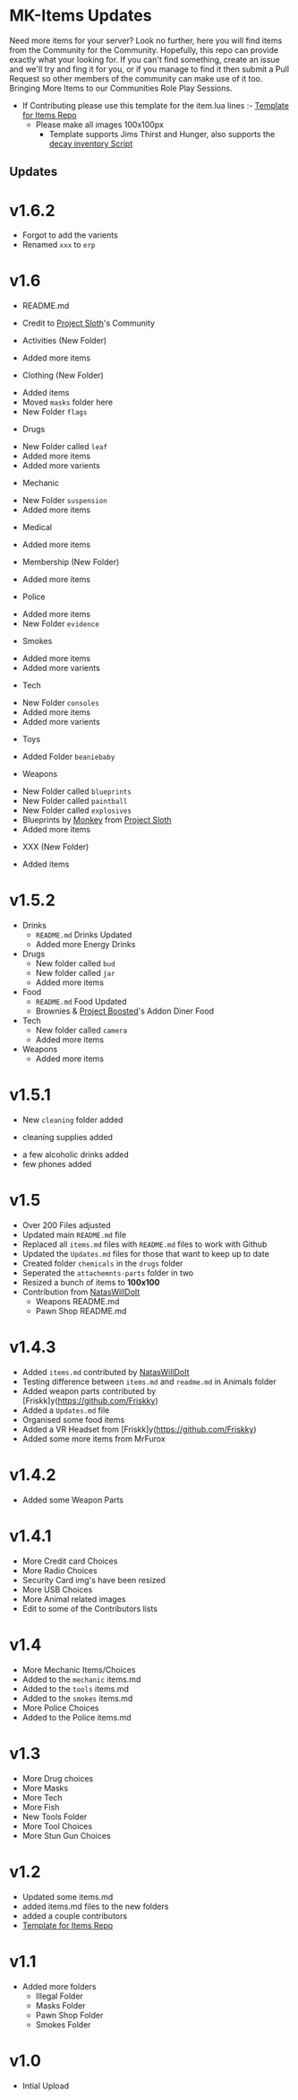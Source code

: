 # MK-Items Updates
Need more items for your server? Look no further, here you will find items from the Community for the Community. Hopefully, this repo can provide exactly what your looking for.
If you can't find something, create an issue and we'll try and fing it for you, or if you manage to find it then submit a Pull Request so other members of the community can make use of it too.
Bringing More Items to our Communities Role Play Sessions.

- If Contributing please use this template for the item.lua lines :- [Template for Items Repo](https://codepen.io/lilphantom25/pen/RwQEvWL?editors=1000)
  + Please make all images 100x100px
    + Template supports Jims Thirst and Hunger, also supports the [decay inventory Script](https://github.com/tnj-development/inventory)

## Updates ##

# v1.6.2
 - Forgot to add the varients
 - Renamed `xxx` to `erp`

# v1.6
  - README.md
   + Credit to [Project Sloth](https://github.com/Project-Sloth)'s Community
  - Activities (New Folder)
   + Added more items
  - Clothing (New Folder)
   + Added items
   + Moved `masks` folder here
   + New Folder `flags`
  - Drugs
   + New Folder called `leaf`
   + Added more items
   + Added more varients
  - Mechanic
   + New Folder `suspension`
   + Added more items
  - Medical
   + Added more items
  - Membership (New Folder)
   + Added more items
  - Police
   + Added more items
   + New Folder `evidence`
  - Smokes
   + Added more items
   + Added more varients
  - Tech
   + New Folder `consoles`
   + Added more items
   + Added more varients
  - Toys
   + Added Folder `beaniebaby`
  - Weapons
   + New Folder called `blueprints`
   + New Folder called `paintball`
   + New Folder called `explosives`
   + Blueprints by [Monkey](https://github.com/MonkeyWhisper) from [Project Sloth](https://github.com/Project-Sloth)
   + Added more items
  - XXX (New Folder)
   + Added items

# v1.5.2
  - Drinks
    + `README.md` Drinks Updated
    + Added more Energy Drinks
  - Drugs
    + New folder called `bud`
    + New folder called `jar`
    + Added more items
  - Food
    + `README.md` Food Updated
    + Brownies & [Project Boosted](https://discord.gg/TrvAhGvDs3)'s Addon Diner Food
  - Tech
    + New folder called `camera`
    + Added more items
  - Weapons
    + Added more items
  
# v1.5.1
  - New `cleaning` folder added
   + cleaning supplies added
  - a few alcoholic drinks added
  - few phones added

# v1.5
  - Over 200 Files adjusted
  - Updated main `README.md` file
  - Replaced all `items.md` files with `README.md` files to work with Github
  - Updated the `Updates.md` files for those that want to keep up to date
  - Created folder `chemicals` in the `drugs` folder
  - Seperated the `attachemnts-parts` folder in two
  - Resized a bunch of items to **100x100**
  - Contribution from [NatasWillDoIt](https://github.com/NatasWillDoIt)
    + Weapons README.md
    + Pawn Shop README.md

# v1.4.3
 - Added `items.md` contributed by [NatasWillDoIt](https://github.com/NatasWillDoIt)
 - Testing difference between `items.md` and `readme.md` in Animals folder
 - Added weapon parts contributed by [Friskk]y(https://github.com/Friskky)
 - Added a `Updates.md` file
 - Organised some food items
 - Added a VR Headset from [Friskk]y(https://github.com/Friskky)
 - Added some more items from MrFurox

# v1.4.2
 - Added some Weapon Parts

# v1.4.1
 - More Credit card Choices
 - More Radio Choices
 - Security Card img's have been resized
 - More USB Choices
 - More Animal related images
 - Edit to some of the Contributors lists

# v1.4
 - More Mechanic Items/Choices
 - Added to the `mechanic` items.md
 - Added to the `tools` items.md
 - Added to the `smokes` items.md
 - More Police Choices
 - Added to the Police items.md

# v1.3
 - More Drug choices
 - More Masks
 - More Tech
 - More Fish
 - New Tools Folder
 - More Tool Choices
 - More Stun Gun Choices

# v1.2
 - Updated some items.md
 - added items.md files to the new folders
 - added a couple contributors
 - [Template for Items Repo](https://codepen.io/lilphantom25/pen/RwQEvWL?editors=1000)

# v1.1
 - Added more folders
   + Illegal Folder
   + Masks Folder
   + Pawn Shop Folder
   + Smokes Folder

# v1.0
 - Intial Upload